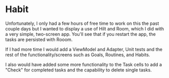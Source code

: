 # Habit

Unfortunately, I only had a few hours of free time to work on this the past couple days but I wanted to display a use of Hilt and Room, which I did with a very simple, two-screen app. You'll see that if you restart the app, the tasks are persisted with Rooom. 

If I had more time I would add a ViewModel and Adapter, Unit tests and the rest of the functionality/screens such as Goals, Routines, and Habits. 

I also would have added some more functionality to the Task cells to add a "Check" for completed tasks and the capability to delete single tasks.
